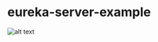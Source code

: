 # eureka-server-example

![alt text](https://github.com/BrunoES/eureka-server-example/blob/release/0.0.1/diagram.jpg)
